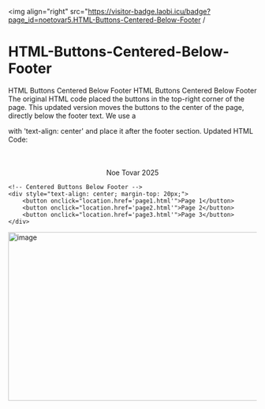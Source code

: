 <img align="right" src="https://visitor-badge.laobi.icu/badge?page_id=noetovar5.HTML-Buttons-Centered-Below-Footer
/
>
# HTML-Buttons-Centered-Below-Footer
HTML Buttons Centered Below Footer
HTML Buttons Centered Below Footer
The original HTML code placed the buttons in the top-right corner of the page. This updated version moves the buttons to the center of the page, directly below the footer text. We use a <div> with 'text-align: center' and place it after the footer section.
Updated HTML Code:

<body>
    <!-- Footer -->
    <footer style="text-align: center; margin-top: 50px;">
        <p>Noe Tovar 2025</p>
    </footer>

    <!-- Centered Buttons Below Footer -->
    <div style="text-align: center; margin-top: 20px;">
        <button onclick="location.href='page1.html'">Page 1</button>
        <button onclick="location.href='page2.html'">Page 2</button>
        <button onclick="location.href='page3.html'">Page 3</button>
    </div>
</body>
<img width="735" height="341" alt="image" src="https://github.com/user-attachments/assets/eccea9c3-f29f-4bca-927a-7675e5759a00" />
